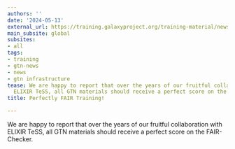 ```yaml
---
authors: ''
date: '2024-05-13'
external_url: https://training.galaxyproject.org/training-material/news/2024/05/13/fair.html
main_subsite: global
subsites:
- all
tags:
- training
- gtn-news
- news
- gtn infrastructure
tease: We are happy to report that over the years of our fruitful collaboration with
  ELIXIR TeSS, all GTN materials should receive a perfect score on the FAIR-Checker.
title: Perfectly FAIR Training!

---
```

We are happy to report that over the years of our fruitful collaboration with ELIXIR TeSS, all GTN materials should receive a perfect score on the FAIR-Checker.
